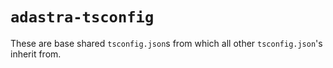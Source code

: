 # `adastra-tsconfig`

These are base shared `tsconfig.json`s from which all other `tsconfig.json`'s inherit from.
